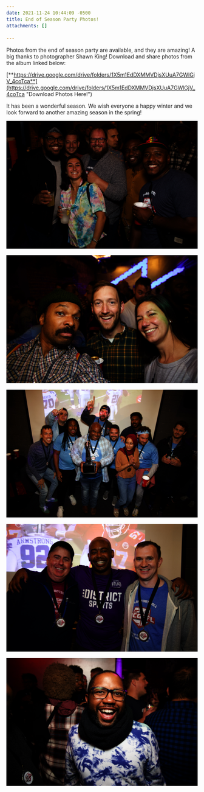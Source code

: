 ```yaml
---
date: 2021-11-24 10:44:09 -0500
title: End of Season Party Photos!
attachments: []

---
```

Photos from the end of season party are available, and they are amazing! A big thanks to photographer Shawn King!  Download and share photos from the album linked below:

[**https://drive.google.com/drive/folders/1X5m1EdDXMMVDjsXUuA7GWlGjV_4coTca**](https://drive.google.com/drive/folders/1X5m1EdDXMMVDjsXUuA7GWlGjV_4coTca "Download Photos Here!")

It has been a wonderful season. We wish everyone a happy winter and we look forward to another amazing season in the spring!

![](/img/s21_season_end-2.jpeg)

![](/img/s21_season_end-4.jpeg)

![](/img/s21_season_end-6.jpeg)

![](/img/s21_season_end-1.jpeg)

![](/img/s21_season_end-3.jpeg)
